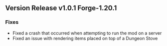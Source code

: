 ## Version Release v1.0.1 Forge-1.20.1

### Fixes
- Fixed a crash that occurred when attempting to run the mod on a server
- Fixed an issue with rendering items placed on top of a Dungeon Stove